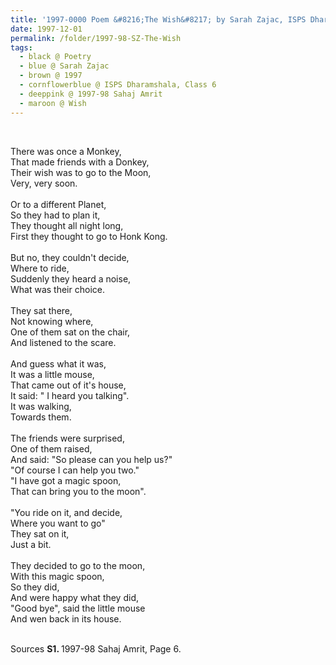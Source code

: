 ```yaml
---
title: '1997-0000 Poem &#8216;The Wish&#8217; by Sarah Zajac, ISPS Dharamshala, Class 6 from 1997-98 Sahaj Amrit, Page 6'
date: 1997-12-01
permalink: /folder/1997-98-SZ-The-Wish
tags:
  - black @ Poetry
  - blue @ Sarah Zajac
  - brown @ 1997
  - cornflowerblue @ ISPS Dharamshala, Class 6
  - deeppink @ 1997-98 Sahaj Amrit
  - maroon @ Wish
---
```


<br>

<p>
There was once a Monkey,<br>
That made friends with a Donkey,<br>
Their wish was to go to the Moon,<br>
Very, very soon.<br>
<br>
Or to a different Planet,<br>
So they had to plan it,<br>
They thought all night long,<br>
First they thought to go to Honk Kong.<br>
<br>
But no, they couldn't decide,<br>
Where to ride,<br>
Suddenly they heard a noise,<br>
What was their choice.<br>
<br>
They sat there,<br>
Not knowing where,<br>
One of them sat on the chair,<br>
And listened to the scare.<br>
<br>
And guess what it was,<br>
It was a little mouse,<br>
That came out of it's house,<br>
It said: " I heard you talking".<br>
It was walking,<br>
Towards them.<br>
<br>
The friends were surprised,<br>
One of them raised,<br>
And said: "So please can you help us?"<br>
"Of course I can help you two."<br>
"I have got a magic spoon,<br>
That can bring you to the moon".<br>
<br>
"You ride on it, and decide,<br>
Where you want to go"<br>
They sat on it,<br>
Just a bit.<br>
<br>
They decided to go to the moon,<br>
With this magic spoon,<br>
So they did,<br>
And were happy what they did,<br>
"Good bye", said the little mouse<br>
And wen back in its house.
</p>

<br>

<wave-list>
<list-title color="DarkSeaGreen" width="40">Sources</list-title>
  <list-item color="BlanchedAlmond"  width="280"><b>S1. </b> 1997-98 Sahaj Amrit, Page 6.</list-item>
</wave-list>